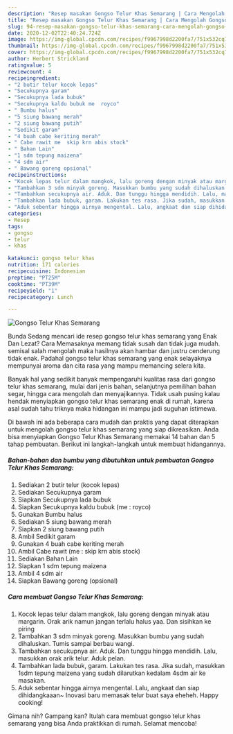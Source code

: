 ```yaml
---
description: "Resep masakan Gongso Telur Khas Semarang | Cara Mengolah Gongso Telur Khas Semarang Yang Lezat Sekali"
title: "Resep masakan Gongso Telur Khas Semarang | Cara Mengolah Gongso Telur Khas Semarang Yang Lezat Sekali"
slug: 94-resep-masakan-gongso-telur-khas-semarang-cara-mengolah-gongso-telur-khas-semarang-yang-lezat-sekali
date: 2020-12-02T22:40:24.724Z
image: https://img-global.cpcdn.com/recipes/f9967998d2200fa7/751x532cq70/gongso-telur-khas-semarang-foto-resep-utama.jpg
thumbnail: https://img-global.cpcdn.com/recipes/f9967998d2200fa7/751x532cq70/gongso-telur-khas-semarang-foto-resep-utama.jpg
cover: https://img-global.cpcdn.com/recipes/f9967998d2200fa7/751x532cq70/gongso-telur-khas-semarang-foto-resep-utama.jpg
author: Herbert Strickland
ratingvalue: 5
reviewcount: 4
recipeingredient:
- "2 butir telur kocok lepas"
- "Secukupnya garam"
- "Secukupnya lada bubuk"
- "Secukupnya kaldu bubuk me  royco"
- " Bumbu halus"
- "5 siung bawang merah"
- "2 siung bawang putih"
- "Sedikit garam"
- "4 buah cabe keriting merah"
- " Cabe rawit me  skip krn abis stock"
- " Bahan Lain"
- "1 sdm tepung maizena"
- "4 sdm air"
- " Bawang goreng opsional"
recipeinstructions:
- "Kocok lepas telur dalam mangkok, lalu goreng dengan minyak atau margarin. Orak arik namun jangan terlalu halus yaa. Dan sisihkan ke piring"
- "Tambahkan 3 sdm minyak goreng. Masukkan bumbu yang sudah dihaluskan. Tumis sampai berbau wangi."
- "Tambahkan secukupnya air. Aduk. Dan tunggu hingga mendidih. Lalu, masukkan orak arik telur. Aduk pelan."
- "Tambahkan lada bubuk, garam. Lakukan tes rasa. Jika sudah, masukkan 1sdm tepung maizena yang sudah dilarutkan kedalam 4sdm air ke masakan."
- "Aduk sebentar hingga airnya mengental. Lalu, angkaat dan siap dihidangkaaan~ Inovasi baru memasak telur buat saya eheheh. Happy cooking!"
categories:
- Resep
tags:
- gongso
- telur
- khas

katakunci: gongso telur khas 
nutrition: 171 calories
recipecuisine: Indonesian
preptime: "PT25M"
cooktime: "PT39M"
recipeyield: "1"
recipecategory: Lunch

---
```



![Gongso Telur Khas Semarang](https://img-global.cpcdn.com/recipes/f9967998d2200fa7/751x532cq70/gongso-telur-khas-semarang-foto-resep-utama.jpg)

Bunda Sedang mencari ide resep gongso telur khas semarang yang Enak Dan Lezat? Cara Memasaknya memang tidak susah dan tidak juga mudah. semisal salah mengolah maka hasilnya akan hambar dan justru cenderung tidak enak. Padahal gongso telur khas semarang yang enak selayaknya mempunyai aroma dan cita rasa yang mampu memancing selera kita.

Banyak hal yang sedikit banyak mempengaruhi kualitas rasa dari gongso telur khas semarang, mulai dari jenis bahan, selanjutnya pemilihan bahan segar, hingga cara mengolah dan menyajikannya. Tidak usah pusing kalau hendak menyiapkan gongso telur khas semarang enak di rumah, karena asal sudah tahu triknya maka hidangan ini mampu jadi suguhan istimewa.




Di bawah ini ada beberapa cara mudah dan praktis yang dapat diterapkan untuk mengolah gongso telur khas semarang yang siap dikreasikan. Anda bisa menyiapkan Gongso Telur Khas Semarang memakai 14 bahan dan 5 tahap pembuatan. Berikut ini langkah-langkah untuk membuat hidangannya.

<!--inarticleads1-->

##### Bahan-bahan dan bumbu yang dibutuhkan untuk pembuatan Gongso Telur Khas Semarang:

1. Sediakan 2 butir telur (kocok lepas)
1. Sediakan Secukupnya garam
1. Siapkan Secukupnya lada bubuk
1. Siapkan Secukupnya kaldu bubuk (me : royco)
1. Gunakan  Bumbu halus
1. Sediakan 5 siung bawang merah
1. Siapkan 2 siung bawang putih
1. Ambil Sedikit garam
1. Gunakan 4 buah cabe keriting merah
1. Ambil  Cabe rawit (me : skip krn abis stock)
1. Sediakan  Bahan Lain
1. Siapkan 1 sdm tepung maizena
1. Ambil 4 sdm air
1. Siapkan  Bawang goreng (opsional)




<!--inarticleads2-->

##### Cara membuat Gongso Telur Khas Semarang:

1. Kocok lepas telur dalam mangkok, lalu goreng dengan minyak atau margarin. Orak arik namun jangan terlalu halus yaa. Dan sisihkan ke piring
1. Tambahkan 3 sdm minyak goreng. Masukkan bumbu yang sudah dihaluskan. Tumis sampai berbau wangi.
1. Tambahkan secukupnya air. Aduk. Dan tunggu hingga mendidih. Lalu, masukkan orak arik telur. Aduk pelan.
1. Tambahkan lada bubuk, garam. Lakukan tes rasa. Jika sudah, masukkan 1sdm tepung maizena yang sudah dilarutkan kedalam 4sdm air ke masakan.
1. Aduk sebentar hingga airnya mengental. Lalu, angkaat dan siap dihidangkaaan~ Inovasi baru memasak telur buat saya eheheh. Happy cooking!




Gimana nih? Gampang kan? Itulah cara membuat gongso telur khas semarang yang bisa Anda praktikkan di rumah. Selamat mencoba!
